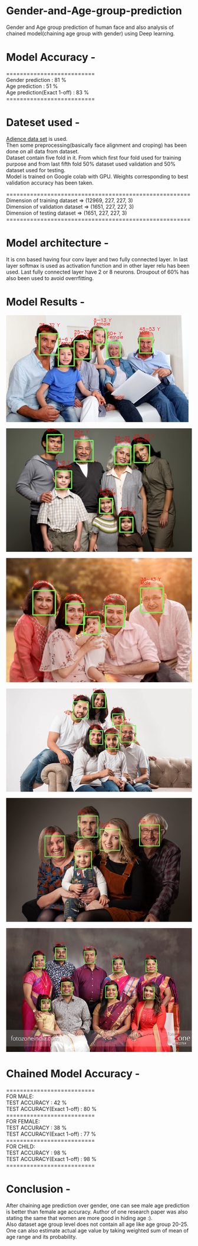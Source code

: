 # Gender-and-Age-group-prediction
Gender and Age group prediction of human face and also analysis of chained model(chaining age group with gender) using Deep learning.


# Model Accuracy -
==========================<br/>
Gender prediction : 81 %<br/>
Age prediction : 51 %<br/>
Age prediction(Exact 1-off) : 83 %<br/>
==========================<br/>

# Dateset used -
[Adience data set](https://www.kaggle.com/ttungl/adience-benchmark-gender-and-age-classification) is used.<br/>
Then some preprocessing(basically face alignment and croping) has been done on all data from dataset.<br/>
Dataset contain five fold in it. From which first four fold used for training purpose and from last fifth fold 50% dataset used validation and 50% dataset used for testing.</br>
Model is trained on Google colab with GPU. Weights corresponding to best validation accuracy has been taken.<br/>


======================================================<br/>
Dimension of training dataset =>  (12969, 227, 227, 3)<br/>
Dimension of validation dataset =>  (1651, 227, 227, 3)<br/>
Dimension of testing dataset =>  (1651, 227, 227, 3)<br/>
======================================================<br/>

# Model architecture -
It is cnn based having four conv layer and two fully connected layer. In last layer softmax is used as activation function and in other layer relu has been used. Last fully connected layer have 2 or 8 neurons. Droupout of 60% has also been used to avoid overrfitting.

# Model Results -


![Result 1](/results/r7.png)

![Result 2](/results/r6.png)

![Result 3](/results/r5.png)

![Result 4](/results/r1.png)

![Result 5](/results/r4.png)

![Result 6](/results/r3.png)


# Chained Model Accuracy -
==========================<br/>
FOR MALE:<br/>
TEST ACCURACY :  42 %<br/>
TEST ACCURACY(Exact 1-off) :  80 %<br/>
==========================<br/>
FOR FEMALE:<br/>
TEST ACCURACY :  38 %<br/>
TEST ACCURACY(Exact 1-off) :  77 %<br/>
==========================<br/>
FOR CHILD:<br/>
TEST ACCURACY :  98 %<br/>
TEST ACCURACY(Exact 1-off) :  98 %<br/>
==========================<br/>

# Conclusion -
After chaining age prediction over gender, one can see male age prediction is better than female age accuracy. Author of one research paper was also stating the same that women are more good in hiding age :).<br/>
Also dataset age group level does not contain all age like age group 20-25. One can also estimate actual age value by taking weighted sum of mean of age range and its probability.
